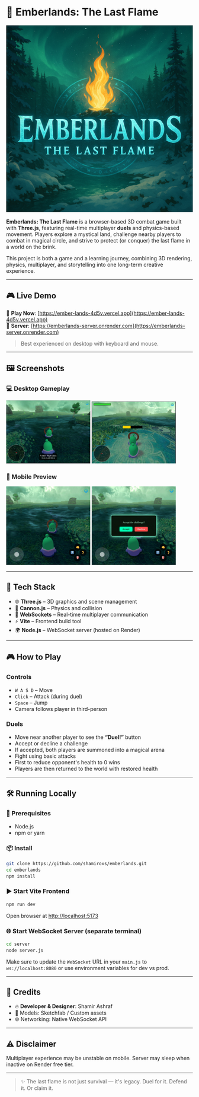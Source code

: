 # 🌋 Emberlands: The Last Flame

![Logo](public/logo.png)

**Emberlands: The Last Flame** is a browser-based 3D combat game built with **Three.js**, featuring real-time multiplayer **duels** and physics-based movement. Players explore a mystical land, challenge nearby players to combat in magical circle, and strive to protect (or conquer) the last flame in a world on the brink.

This project is both a game and a learning journey, combining 3D rendering, physics, multiplayer, and storytelling into one long-term creative experience.

---

## 🎮 Live Demo

🔗 **Play Now**: [https://ember-lands-4d5v.vercel.app](https://ember-lands-4d5v.vercel.app)  
🔌 **Server**: [https://emberlands-server.onrender.com](https://emberlands-server.onrender.com)

> Best experienced on desktop with keyboard and mouse.

---

## 🖼️ Screenshots

### 💻 Desktop Gameplay

<img src="image/desk1.png" width="45%" /> <img src="image/desk2.png" width="45%" />

### 📱 Mobile Preview

<img src="image/phone1.jpeg" width="45%" /> <img src="image/phone2.jpeg" width="45%" />

---

## 🧪 Tech Stack

- 🌐 **Three.js** – 3D graphics and scene management
- 🧱 **Cannon.js** – Physics and collision
- 🧠 **WebSockets** – Real-time multiplayer communication
- ⚡ **Vite** – Frontend build tool
- 🌍 **Node.js** – WebSocket server (hosted on Render)

---

## 🎮 How to Play

### Controls
- `W A S D` – Move
- `Click` – Attack (during duel)
- `Space` – Jump
- Camera follows player in third-person

### Duels
- Move near another player to see the **“Duel!”** button
- Accept or decline a challenge
- If accepted, both players are summoned into a magical arena
- Fight using basic attacks
- First to reduce opponent's health to 0 wins
- Players are then returned to the world with restored health

---

## 🛠️ Running Locally

### 🔧 Prerequisites

- Node.js
- npm or yarn

### 📦 Install

```bash
git clone https://github.com/shamiroxs/emberlands.git
cd emberlands
npm install
````

### ▶️ Start Vite Frontend

```bash
npm run dev
```

Open browser at [http://localhost:5173](http://localhost:5173)

### 🌐 Start WebSocket Server (separate terminal)

```bash
cd server
node server.js
```

Make sure to update the `WebSocket` URL in your `main.js` to `ws://localhost:8080` or use environment variables for dev vs prod.

---

## 👥 Credits

* 🔥 **Developer & Designer**: Shamir Ashraf
* 🎨 Models: Sketchfab / Custom assets
* 🌐 Networking: Native WebSocket API

---

## ⚠️ Disclaimer

Multiplayer experience may be unstable on mobile. Server may sleep when inactive on Render free tier.

---

> ✨ The last flame is not just survival — it's legacy. Duel for it. Defend it. Or claim it.
